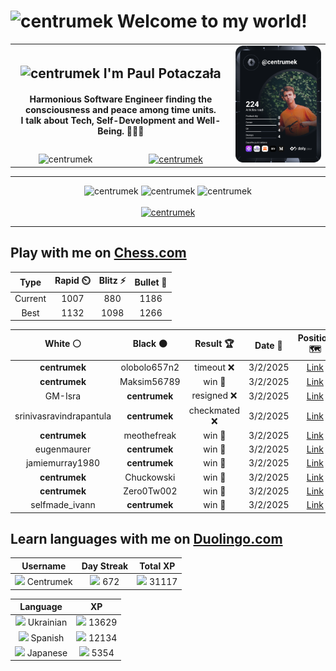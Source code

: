 <h1>
  <img
    src="https://emojis.slackmojis.com/emojis/images/1531849430/4246/blob-sunglasses.gif"
    width="30"
    alt="centrumek"
  />
  Welcome to my world!
</h1>

<table>
  <tbody>
    <tr>
      <td align="center" width="70%" colspan="2">
        <h2>
          <img
            src="https://raw.githubusercontent.com/MartinHeinz/MartinHeinz/master/wave.gif"
            width="30px"
            alt="centrumek"
          />
          I'm Paul Potaczała
        </h2>
        <h4>
          Harmonious Software Engineer finding the consciousness and peace among time units.
          <br/>
          I talk about Tech, Self-Development and Well-Being. 🌿🧘🚀
        </h4>
      </td>
      <td width="30%" rowspan="2">
        <a href="https://app.daily.dev/centrumek">
          <img
            src="./devcard.svg"
            alt="centrumek"
          />
        </a>
      </td>
    </tr>
    <tr align="center">
      <td>
        <img
          src="https://komarev.com/ghpvc/?username=centrumek&label=visitors&color=0e75b6&style=flat"
          alt="centrumek"
        >
      </td>
      <td>
        <a href="https://stackoverflow.com/users/14496012/centrumek">
          <img
            src="https://stackoverflow.com/users/flair/14496012.png?theme=dark"
            alt="centrumek"
          >
        </a>
      </td>
    </tr>
  </tbody>
</table>

---
<div align="center">
  <img 
    src="https://github-readme-stats.vercel.app/api?username=centrumek&show_icons=true&count_private=true&theme=dark&hide_border=true&hide=issues,contribs&bg_color=00000000"
    alt="centrumek"
  />
  <img
    src="https://github-readme-stats.vercel.app/api/top-langs/?username=centrumek&layout=compact&hide_border=true&theme=dark&bg_color=00000000&langs_count=6&exclude_repo=air-statistic-app"
    alt="centrumek"
  />
  <img 
    src="https://github-readme-streak-stats.herokuapp.com?user=centrumek&theme=dark&hide_border=true&background=FFFFFF00"
    alt="centrumek"
  />
  <br/>
  <br/>
  <a href="https://www.buymeacoffee.com/centrumek">
    <img
      src="https://cdn.buymeacoffee.com/buttons/v2/default-orange.png"
      height="50"
      width="210"
      alt="centrumek"
    />
  </a>
</div>

---

## Play with me on [Chess.com](https://www.chess.com/member/centrumek)

<div align="center">
<!--START_SECTION:chessStats-->
<!-- Automatically generated with https://github.com/Balastrong/chess-stats-action -->

| Type | Rapid ⏲️ | Blitz ⚡ | Bullet 🔫 |
|:---:|:---:|:---:|:---:|
| Current | 1007 | 880 | 1186 |
| Best | 1132 | 1098 | 1266 |

| White ⚪ | Black ⚫ | Result 🏆 | Date 📅 | Position 🗺️ | Type 🕕 |
|:---:|:---:|:---:|:---:|:---:|:---:|
| **centrumek** | olobolo657n2 | timeout ❌ | 3/2/2025 | <a href="http://www.ee.unb.ca/cgi-bin/tervo/fen.pl?select=8/pr3pB1/2k3p1/2pb4/2Kp1P2/P4N2/6PP/2R5 w - - 2 36">Link</a> | Bullet |
| **centrumek** | Maksim56789 | win 🥇 | 3/2/2025 | <a href="http://www.ee.unb.ca/cgi-bin/tervo/fen.pl?select=8/1r3p2/4kp2/2R2N1p/4P2P/3r2P1/5PK1/8 b - - 0 40">Link</a> | Bullet |
| GM-Isra | **centrumek** | resigned ❌ | 3/2/2025 | <a href="http://www.ee.unb.ca/cgi-bin/tervo/fen.pl?select=6r1/pp6/1k3Q2/2pp3p/8/8/PPP2PPP/R3R1K1 b - - 1 27">Link</a> | Bullet |
| srinivasravindrapantula | **centrumek** | checkmated ❌ | 3/2/2025 | <a href="http://www.ee.unb.ca/cgi-bin/tervo/fen.pl?select=rn1qkbnr/pp3Qpp/2p5/4p3/2B1P3/8/PPP2PPP/RNB1K2R b KQkq - 0 7">Link</a> | Bullet |
| **centrumek** | meothefreak | win 🥇 | 3/2/2025 | <a href="http://www.ee.unb.ca/cgi-bin/tervo/fen.pl?select=1k6/pq4pp/2p5/3p1QP1/1R3P2/KP2r3/4r3/3R4 b - - 0 35">Link</a> | Bullet |
| eugenmaurer | **centrumek** | win 🥇 | 3/2/2025 | <a href="http://www.ee.unb.ca/cgi-bin/tervo/fen.pl?select=6k1/p3P3/7p/1R2Q3/6p1/6P1/P4BKP/6N1 w - - 1 44">Link</a> | Bullet |
| jamiemurray1980 | **centrumek** | win 🥇 | 3/2/2025 | <a href="http://www.ee.unb.ca/cgi-bin/tervo/fen.pl?select=8/8/2K5/b7/q6p/7k/8/8 w - - 0 66">Link</a> | Bullet |
| **centrumek** | Chuckowski | win 🥇 | 3/2/2025 | <a href="http://www.ee.unb.ca/cgi-bin/tervo/fen.pl?select=1R4R1/1p3p2/5kp1/P6p/7P/5N2/3rn1PK/8 b - - 7 36">Link</a> | Bullet |
| **centrumek** | Zero0Tw002 | win 🥇 | 3/2/2025 | <a href="http://www.ee.unb.ca/cgi-bin/tervo/fen.pl?select=8/8/p2p3k/1ppPp3/2P5/2KP4/6q1/1r6 b - - 2 47">Link</a> | Bullet |
| selfmade_ivann | **centrumek** | win 🥇 | 3/2/2025 | <a href="http://www.ee.unb.ca/cgi-bin/tervo/fen.pl?select=2k3nr/pb3ppp/2prp3/1p6/5P2/2Pq2P1/PP5P/R2Q1RK1 w - - 0 18">Link</a> | Bullet |

<!--END_SECTION:chessStats-->
</div>

## Learn languages with me on [Duolingo.com](https://www.duolingo.com/profile/Centrumek)

<div align="center">
<!--START_SECTION:duolingoStats-->
<!-- Automatically generated with https://github.com/centrumek/duolingo-readme-stats-->

| Username | Day Streak | Total XP |
|:---:|:---:|:---:|
| <img src="https://raw.githubusercontent.com/centrumek/duolingo-readme-stats/main/assets/duolingo.png" height="12"> Centrumek | <img src="https://raw.githubusercontent.com/centrumek/duolingo-readme-stats/main/assets/streakinactive.svg" height="12"> 672 | <img src="https://raw.githubusercontent.com/centrumek/duolingo-readme-stats/main/assets/xp.svg" height="12"> 31117 | <img src="https://raw.githubusercontent.com/centrumek/duolingo-readme-stats/main/assets/xp.svg" height="12"> 0 |

| Language | XP |
|:---:|:---:|
| <img src="https://raw.githubusercontent.com/centrumek/duolingo-readme-stats/main/assets/langs/ukrainian.svg" height="12"> Ukrainian | <img src="https://raw.githubusercontent.com/centrumek/duolingo-readme-stats/main/assets/xp.svg" height="12"> 13629 |
| <img src="https://raw.githubusercontent.com/centrumek/duolingo-readme-stats/main/assets/langs/spanish.svg" height="12"> Spanish | <img src="https://raw.githubusercontent.com/centrumek/duolingo-readme-stats/main/assets/xp.svg" height="12"> 12134 |
| <img src="https://raw.githubusercontent.com/centrumek/duolingo-readme-stats/main/assets/langs/japanese.svg" height="12"> Japanese | <img src="https://raw.githubusercontent.com/centrumek/duolingo-readme-stats/main/assets/xp.svg" height="12"> 5354 |

<!--END_SECTION:duolingoStats-->
</div>
<!--
**centrumek/centrumek** is a ✨ _special_ ✨ repository because its `README.md` (this file) appears on your GitHub profile.

Here are some ideas to get you started:

- 🔭 I’m currently working on ...
- 🌱 I’m currently learning ...
- 👯 I’m looking to collaborate on ...
- 🤔 I’m looking for help with ...
- 💬 Ask me about ...
- 📫 How to reach me: ...
- 😄 Pronouns: ...
- ⚡ Fun fact: ...
-->
